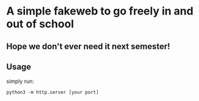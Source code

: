 # A simple fakeweb to go freely in and out of school
## Hope we don't ever need it next semester!
## Usage
simply run:
```
python3 -m http.server [your port]
```
